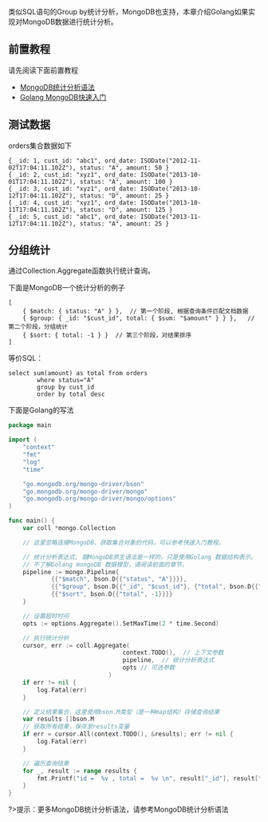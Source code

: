 类似SQL语句的Group by统计分析，MongoDB也支持，本章介绍Golang如果实现对MongoDB数据进行统计分析。

## 前置教程

请先阅读下面前置教程
- <a href='/#/数据库/mongodb/polymerization/pipeline'>MongoDB统计分析语法</a>
- <a href='/#/编程语言/golang/MongoDB/fast_induction'>Golang MongoDB快速入门</a>

## 测试数据
orders集合数据如下
```terminal
{ _id: 1, cust_id: "abc1", ord_date: ISODate("2012-11-02T17:04:11.102Z"), status: "A", amount: 50 }
{ _id: 2, cust_id: "xyz1", ord_date: ISODate("2013-10-01T17:04:11.102Z"), status: "A", amount: 100 }
{ _id: 3, cust_id: "xyz1", ord_date: ISODate("2013-10-12T17:04:11.102Z"), status: "D", amount: 25 }
{ _id: 4, cust_id: "xyz1", ord_date: ISODate("2013-10-11T17:04:11.102Z"), status: "D", amount: 125 }
{ _id: 5, cust_id: "abc1", ord_date: ISODate("2013-11-12T17:04:11.102Z"), status: "A", amount: 25 }
```

## 分组统计
通过Collection.Aggregate函数执行统计查询。

下面是MongoDB一个统计分析的例子
```terminal
[
    { $match: { status: "A" } },  // 第一个阶段, 根据查询条件匹配文档数据
    { $group: { _id: "$cust_id", total: { $sum: "$amount" } } },   // 第二个阶段，分组统计
    { $sort: { total: -1 } }  // 第三个阶段，对结果排序
]
```

等价SQL：
```terminal
select sum(amount) as total from orders 
        where status="A" 
        group by cust_id 
        order by total desc
```

下面是Golang的写法
```go
package main

import (
    "context"
    "fmt"
    "log"
    "time"

    "go.mongodb.org/mongo-driver/bson"
    "go.mongodb.org/mongo-driver/mongo"
    "go.mongodb.org/mongo-driver/mongo/options"
)

func main() {
    var coll *mongo.Collection

    // 这里忽略连接MongoDB、获取集合对象的代码，可以参考快速入门教程。

    // 统计分析表达式, 跟MongoDB原生语法是一样的，只是使用Golang 数据结构表示。
    // 不了解Golang mongoDB 数据模型，请阅读前面的章节。
    pipeline := mongo.Pipeline{
            {{"$match", bson.D{{"status", "A"}}}},
            {{"$group", bson.D{{"_id", "$cust_id"}, {"total", bson.D{{"$sum", "$amount"}}}}}},
            {{"$sort", bson.D{{"total", -1}}}}
    }

    // 设置超时时间
    opts := options.Aggregate().SetMaxTime(2 * time.Second)

    // 执行统计分析
    cursor, err := coll.Aggregate(
                                context.TODO(),  // 上下文参数
                                pipeline,  // 统计分析表达式
                                opts // 可选参数
                            )
    if err != nil {
        log.Fatal(err)
    }

    // 定义结果集合，这里使用bson.M类型（是一种map结构）存储查询结果
    var results []bson.M
    // 获取所有结果，保存至results变量
    if err = cursor.All(context.TODO(), &results); err != nil {
        log.Fatal(err)
    }

    // 遍历查询结果
    for _, result := range results {
        fmt.Printf("id =  %v , total =  %v \n", result["_id"], result["total"])
    }
}
```

?>提示：更多MongoDB统计分析语法，请参考MongoDB统计分析语法